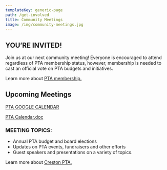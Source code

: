 ```yaml
---
templateKey: generic-page
path: /get-involved
title: Community Meetings
image: /img/community-meetings.jpg
---
```

## YOU’RE INVITED!

Join us at our next community meeting! Everyone is encouraged to attend regardless of PTA membership status, however, membership is needed to cast an official vote on PTA budgets and initiatives.

Learn more about [PTA membership.](https://inquisitive-lolly-d1ee77.netlify.app/get-involved/become-a-member)

## Upcoming Meetings 

[PTA GOOGLE CALENDAR](https://calendar.google.com/calendar/u/0/r?cid=c_5u0l6o2gc3gsf7b0ej5cup6gps@group.calendar.google.com)

[PTA Calendar.doc](https://docs.google.com/document/d/1qIB7OYtvODxUKUTlahM98hdTlmCVF44pMNs0r__a1K4/edit?usp=sharing)

### MEETING TOPICS:

* Annual PTA budget and board elections
* Updates on PTA events, fundraisers and other efforts
* Guest speakers and presentations on a variety of topics.

Learn more about [Creston PTA.](https://inquisitive-lolly-d1ee77.netlify.app/admin/#/collections/about/entries/about-creston-pta)